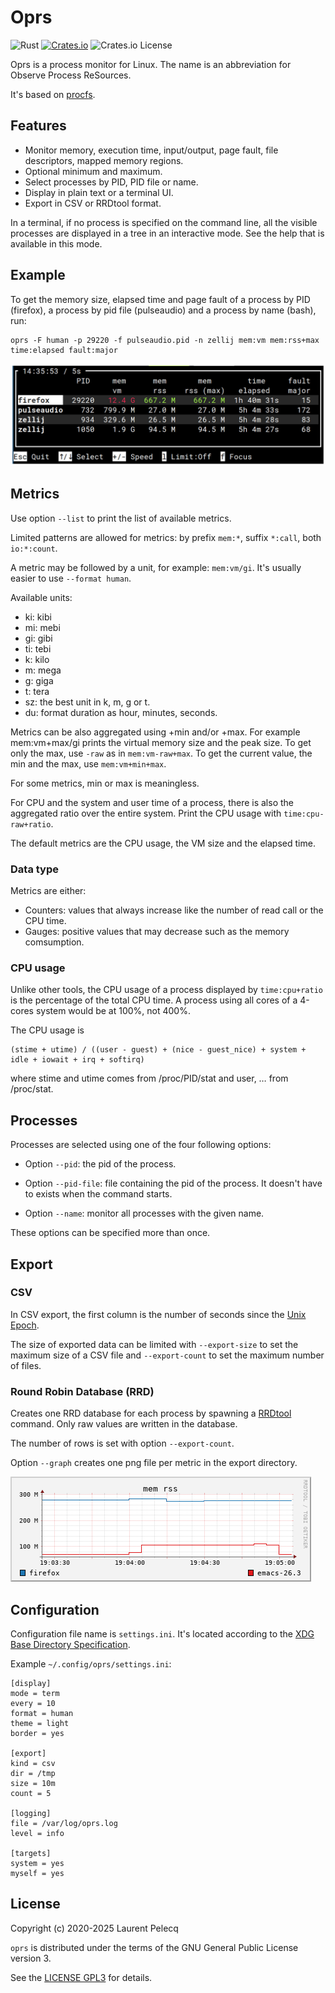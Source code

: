 Oprs
====

![Rust](https://github.com/lparcq/procmon-oprs/workflows/Rust/badge.svg)
[![Crates.io](https://img.shields.io/crates/v/procmon-oprs.svg)](https://crates.io/crates/procmon-oprs)
![Crates.io License](https://img.shields.io/crates/l/procmon-oprs)

Oprs is a process monitor for Linux. The name is an abbreviation for Observe Process ReSources.

It's based on [procfs](https://crates.io/crates/procfs).

Features
--------

* Monitor memory, execution time, input/output, page fault, file descriptors, mapped memory regions.
* Optional minimum and maximum.
* Select processes by PID, PID file or name.
* Display in plain text or a terminal UI.
* Export in CSV or RRDtool format.

In a terminal, if no process is specified on the command line, all the visible processes are displayed
in a tree in an interactive mode. See the help that is available in this mode.

Example
-------

To get the memory size, elapsed time and page fault of a process by PID (firefox), a process by pid
file (pulseaudio) and a process by name (bash), run:

    oprs -F human -p 29220 -f pulseaudio.pid -n zellij mem:vm mem:rss+max time:elapsed fault:major

![Screenshot of oprs](doc/screenshot.jpeg)

Metrics
-------

Use option `--list` to print the list of available metrics.

Limited patterns are allowed for metrics: by prefix `mem:*`, suffix `*:call`,
both `io:*:count`.

A metric may be followed by a unit, for example: `mem:vm/gi`. It's usually
easier to use `--format human`.

Available units:
- ki: kibi
- mi: mebi
- gi: gibi
- ti: tebi
- k: kilo
- m: mega
- g: giga
- t: tera
- sz: the best unit in k, m, g or t.
- du: format duration as hour, minutes, seconds.

Metrics can be also aggregated using +min and/or +max. For example mem:vm+max/gi
prints the virtual memory size and the peak size. To get only the max,
use `-raw` as in `mem:vm-raw+max`. To get the current value, the min and the max,
use `mem:vm+min+max`.

For some metrics, min or max is meaningless.

For CPU and the system and user time of a process, there is also the aggregated
ratio over the entire system. Print the CPU usage with `time:cpu-raw+ratio`.

The default metrics are the CPU usage, the VM size and the elapsed time.

### Data type

Metrics are either:
- Counters: values that always increase like the number of read call or the CPU time.
- Gauges: positive values that may decrease such as the memory comsumption.

### CPU usage

Unlike other tools, the CPU usage of a process displayed by `time:cpu+ratio` is
the percentage of the total CPU time. A process using all cores of a 4-cores
system would be at 100%, not 400%.

The CPU usage is

    (stime + utime) / ((user - guest) + (nice - guest_nice) + system + idle + iowait + irq + softirq)

where stime and utime comes from /proc/PID/stat and user, … from /proc/stat.

Processes
---------

Processes are selected using one of the four following options:

- Option `--pid`: the pid of the process.

- Option `--pid-file`: file containing the pid of the process. It doesn't have to exists when the command starts.

- Option `--name`: monitor all processes with the given name.

These options can be specified more than once.

Export
------

### CSV

In CSV export, the first column is the number of seconds since the
[Unix Epoch](https://en.wikipedia.org/wiki/Unix_time).

The size of exported data can be limited with `--export-size` to set the maximum
size of a CSV file and `--export-count` to set the maximum number of files.

### Round Robin Database (RRD)

Creates one RRD database for each process by spawning a
[RRDtool](https://oss.oetiker.ch/rrdtool/) command. Only raw values
are written in the database.

The number of rows is set with option `--export-count`.

Option `--graph` creates one png file per metric in the export directory.

![Screenshot of RRD graph](doc/mem_rss.png)

Configuration
-------------

Configuration file name is `settings.ini`. It's located according to
the [XDG Base Directory Specification](https://specifications.freedesktop.org/basedir-spec/latest/).

Example `~/.config/oprs/settings.ini`:

    [display]
    mode = term
    every = 10
    format = human
    theme = light
    border = yes

    [export]
    kind = csv
    dir = /tmp
    size = 10m
    count = 5

    [logging]
    file = /var/log/oprs.log
    level = info

    [targets]
    system = yes
    myself = yes

License
-------

Copyright (c) 2020-2025 Laurent Pelecq

`oprs` is distributed under the terms of the GNU General Public License version 3.

See the [LICENSE GPL3](LICENSE) for details.
